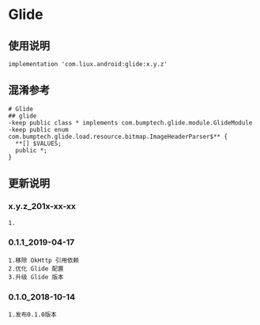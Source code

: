 Glide
===

使用说明
---
```
implementation 'com.liux.android:glide:x.y.z'
```

混淆参考
---
```
# Glide
## glide
-keep public class * implements com.bumptech.glide.module.GlideModule
-keep public enum com.bumptech.glide.load.resource.bitmap.ImageHeaderParser$** {   
  **[] $VALUES; 
  public *;
}
```

更新说明
---
### x.y.z_201x-xx-xx
    1.

### 0.1.1_2019-04-17
    1.移除 OkHttp 引用依赖
    2.优化 Glide 配置
    3.升级 Glide 版本

### 0.1.0_2018-10-14
    1.发布0.1.0版本